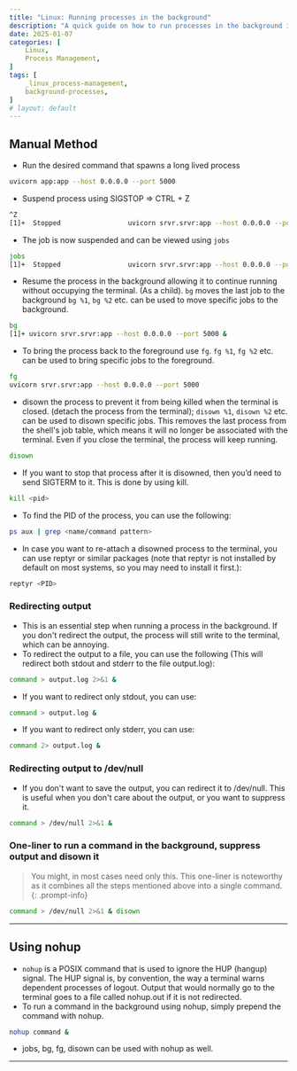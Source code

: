 ```yaml
---
title: "Linux: Running processes in the background"
description: "A quick guide on how to run processes in the background in Linux."
date: 2025-01-07
categories: [
    Linux,
    Process Management,
]
tags: [
    _linux_process-management,
    background-processes,
]
# layout: default
---
```


## Manual Method
- Run the desired command that spawns a long lived process
```bash
uvicorn app:app --host 0.0.0.0 --port 5000
```
- Suspend process using SIGSTOP ⇒ CTRL + Z
```bash
^Z
[1]+  Stopped                 uvicorn srvr.srvr:app --host 0.0.0.0 --port 5000
```
- The job is now suspended and can be viewed using `jobs`
```bash
jobs
[1]+  Stopped                 uvicorn srvr.srvr:app --host 0.0.0.0 --port 5000
```
- Resume the process in the background allowing it to continue running without occupying the terminal. (As a child). `bg` moves the last job to the background `bg %1`, `bg %2` etc. can be used to move specific jobs to the background.
```bash
bg
[1]+ uvicorn srvr.srvr:app --host 0.0.0.0 --port 5000 &
```
- To bring the process back to the foreground use `fg`. `fg %1`, `fg %2` etc. can be used to bring specific jobs to the foreground.
```bash
fg
uvicorn srvr.srvr:app --host 0.0.0.0 --port 5000
```
- disown the process to prevent it from being killed when the terminal is closed. (detach the process from the terminal); `disown %1`, `disown %2` etc. can be used to disown specific jobs. This removes the last process from the shell's job table, which means it will no longer be associated with the terminal. Even if you close the terminal, the process will keep running.
```bash
disown
```
- If you want to stop that process after it is disowned, then you’d need to send SIGTERM to it. This is done by using kill.
```bash
kill <pid>
```
- To find the PID of the process, you can use the following:
```bash
ps aux | grep <name/command pattern>
```
- In case you want to re-attach a disowned process to the terminal, you can use reptyr or similar packages (note that reptyr is not installed by default on most systems, so you may need to install it first.): 
```bash
reptyr <PID>
```

### Redirecting output
- This is an essential step when running a process in the background. If you don't redirect the output, the process will still write to the terminal, which can be annoying.
- To redirect the output to a file, you can use the following (This will redirect both stdout and stderr to the file output.log):
```bash
command > output.log 2>&1 &
```
- If you want to redirect only stdout, you can use:
```bash
command > output.log &
```
- If you want to redirect only stderr, you can use:
```bash
command 2> output.log &
``` 

### Redirecting output to /dev/null
- If you don't want to save the output, you can redirect it to /dev/null. This is useful when you don't care about the output, or you want to suppress it.
```bash
command > /dev/null 2>&1 &
```

### One-liner to run a command in the background, suppress output and disown it
> You might, in most cases need only this. This one-liner is noteworthy as it combines all the steps mentioned above into a single command.
{: .prompt-info}
```bash
command > /dev/null 2>&1 & disown
```
---

## Using nohup
- `nohup` is a POSIX command that is used to ignore the HUP (hangup) signal. The HUP signal is, by convention, the way a terminal warns dependent processes of logout. Output that would normally go to the terminal goes to a file called nohup.out if it is not redirected.
- To run a command in the background using nohup, simply prepend the command with nohup.
```bash
nohup command &
```
- jobs, bg, fg, disown can be used with nohup as well.

---